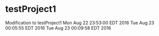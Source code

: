# testProject1
Modification to testProject1
Mon Aug 22 23:53:00 EDT 2016
Tue Aug 23 00:05:55 EDT 2016
Tue Aug 23 00:09:58 EDT 2016

